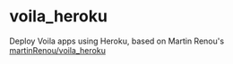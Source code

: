 # voila_heroku
Deploy Voila apps using Heroku, based on Martin Renou's [martinRenou/voila_heroku](https://github.com/martinRenou/voila_heroku)
